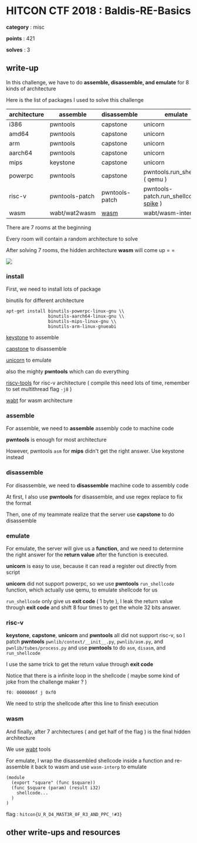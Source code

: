 # HITCON CTF 2018 : Baldis-RE-Basics

**category** : misc

**points** : 421

**solves** : 3

## write-up

In this challenge, we have to do **assemble, disassemble, and emulate** for 8 kinds of architecture

Here is the list of packages I used to solve this challenge

| architecture | assemble | disassemble | emulate |
| --- | --- | --- | --- |
| i386 | pwntools | capstone | unicorn |
| amd64 | pwntools | capstone | unicorn |
| arm | pwntools | capstone | unicorn |
| aarch64 | pwntools | capstone | unicorn |
| mips | keystone | capstone | unicorn |
| powerpc | pwntools | capstone | pwntools.run_shellcode ( qemu ) |
| risc-v | pwntools-patch | pwntools-patch | pwntools-patch.run_shellcode ( [spike](https://github.com/riscv/riscv-isa-sim) )  |
| wasm | wabt/wat2wasm | [wasm](https://github.com/athre0z/wasm) | wabt/wasm-interp |

There are 7 rooms at the beginning

Every room will contain a random architecture to solve

After solving 7 rooms, the hidden architecture **wasm** will come up = =

![](https://i.imgur.com/QaXisdl.png)

### install

First, we need to install lots of package

binutils for different architecture

```
apt-get install binutils-powerpc-linux-gnu \\
                binutils-aarch64-linux-gnu \\
                binutils-mips-linux-gnu \\
                binutils-arm-linux-gnueabi
```

[keystone](http://www.keystone-engine.org/) to assemble

[capstone](http://www.capstone-engine.org/) to disassemble

[unicorn](https://www.unicorn-engine.org/) to emulate

also the mighty **pwntools** which can do everything

[riscv-tools](https://github.com/riscv/riscv-tools) for risc-v architecture ( compile this need lots of time, remember to set multithread flag `-j8` )

[wabt](https://github.com/WebAssembly/wabt) for wasm architecture

### assemble

For assemble, we need to **assemble** assembly code to machine code

**pwntools** is enough for most architecture

However, pwntools `asm` for **mips** didn't get the right answer. Use keystone instead

### disassemble

For disassemble, we need to **disassemble** machine code to assembly code

At first, I also use **pwntools** for disassemble, and use regex replace to fix the format

Then, one of my teammate realize that the server use **capstone** to do disassemble

### emulate

For emulate, the server will give us a **function**, and we need to determine the right answer for the **return value** after the function is executed.

**unicorn** is easy to use, because it can read a register out directly from script

**unicorn** did not support powerpc, so we use **pwntools** `run_shellcode` function, which actually use qemu, to emulate shellcode for us

`run_shellcode` only give us **exit code** ( 1 byte ), I leak the return value through **exit code** and shift 8 four times to get the whole 32 bits answer.

### risc-v

**keystone**, **capstone**, **unicorn** and **pwntools** all did not support risc-v, so I patch **pwntools** `pwnlib/context/__init__.py`, `pwnlib/asm.py`, and `pwnlib/tubes/process.py` and use **pwntools** to do `asm`, `disasm`, and `run_shellcode`

I use the same trick to get the return value through **exit code**

Notice that there is a infinite loop in the shellcode ( maybe some kind of joke from the challenge maker ? )

`f0: 0000006f j 0xf0`

We need to strip the shellcode after this line to finish execution

### wasm

And finally, after 7 architectures ( and get half of the flag ) is the final hidden architecture

We use [wabt](https://github.com/WebAssembly/wabt) tools

For emulate, I wrap the disassembled shellcode inside a function and re-assemble it back to wasm and use `wasm-interp` to emulate

```
(module
  (export "square" (func $square))
  (func $square (param) (result i32)
    shellcode...
  )
)
```

flag : `hitcon{U_R_D4_MA5T3R_0F_R3_AND_PPC_!#3}`

## other write-ups and resources
